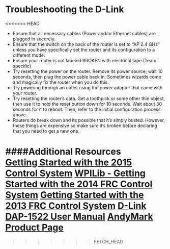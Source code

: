 # Troubleshooting the D-Link
<<<<<<< HEAD
* Ensure that all necessary cables (Power and/or Ethernet cables) are plugged in securely. <br />
* Ensure that the switch on the back of the router is set to “AP 2.4 GHz” unless you have specifically set the router and its configuration to a different mode. <br />
* Ensure your router is not labeled BROKEN with electrical tape.(Team specific) <br />
* Try resetting the power on the router. Remove its power source, wait 10 seconds, then plug the power cable back in. Sometimes wizards come and magically fix the router when you do this. <br />
* Try powering through an outlet using the power adapter that came with your router. <br />
* Try resetting the router’s data. Get a toothpick or some other thin object, then use it to hold the reset button down for 10 seconds. Wait about 30 seconds for it to reboot. Then, refer to the initial configuration process above. <br />
* Routers do break down and its possible that it’s simply busted. However, these things are expensive so make sure it’s broken before declaring that you need to get a new one.

####Additional Resources <br />
[Getting Started with the 2015 Control System](http://www.google.com/url?q=http%3A%2F%2Fwpilib.screenstepslive.com%2Fs%2F3120%2Fm%2F8559%2Fl%2F91405-programming-your-radio-for-home-use&sa=D&sntz=1&usg=AFQjCNFLhBihSjsyFtyx-v0KWLbu8OZgOw)
[WPILib - Getting Started with the 2014 FRC Control System](http://wpilib.screenstepslive.com/s/3120/m/8559)
[Getting Started with the 2013 FRC Control System](http://www.mililanirobotics.org/Documentation/electrical/2013FRCControlSystem.pdf)
[D-Link DAP-1522 User Manual](http://www.mililanirobotics.org/Documentation/electrical/DAP-1522%20User%20Manual.pdf)
[AndyMark Product Page](http://www.andymark.com/DAP-1522-REV-B-p/am-0839.htm)
=======
>>>>>>> FETCH_HEAD
